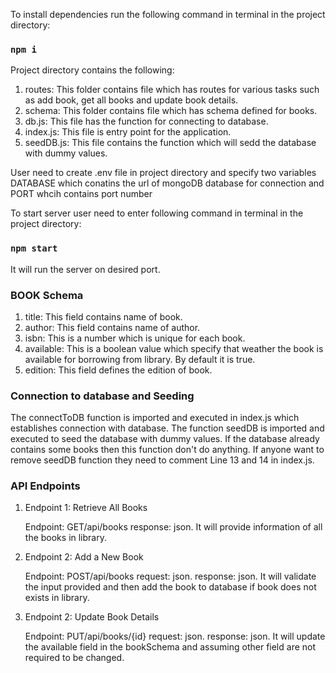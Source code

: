 To install dependencies run the following command in terminal in the project directory:

### `npm i`

Project directory contains the following:

1. routes: This folder contains file which has routes for various tasks such as add book, get all books and update book details.
2. schema: This folder contains file which has schema defined for books.
3. db.js: This file has the function for connecting to database.
4. index.js: This file is entry point for the application.
5. seedDB.js: This file contains the function which will sedd the database with dummy values.

User need to create .env file in project directory and specify two variables DATABASE which conatins the url of mongoDB database for connection and PORT whcih contains port number

To start server user need to enter following command in terminal in the project directory:

### `npm start`

It will run the server on desired port.

### BOOK Schema

1. title: This field contains name of book.
2. author: This field contains name of author.
3. isbn: This is a number which is unique for each book.
4. available: This is a boolean value which specify that weather the book is available for borrowing from library. By default it is true.
5. edition: This field defines the edition of book.

### Connection to database and Seeding

The connectToDB function is imported and executed in index.js which establishes connection with database. The function seedDB is imported and executed to seed the database with dummy values. If the database already contains some books then this function don't do anything. If anyone want to remove seedDB function they need to comment Line 13 and 14 in index.js.

### API Endpoints

1. Endpoint 1: Retrieve All Books

   Endpoint: GET/api/books
   response: json.
   It will provide information of all the books in library.

2. Endpoint 2: Add a New Book

   Endpoint: POST/api/books
   request: json.
   response: json.
   It will validate the input provided and then add the book to database if book does not exists in library.

3. Endpoint 2: Update Book Details

   Endpoint: PUT/api/books/{id}
   request: json.
   response: json.
   It will update the available field in the bookSchema and assuming other field are not required to be changed.
